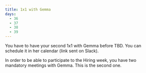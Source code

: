 ```yaml
---
title: 1x1 with Gemma
days:
  - 36
  - 37
  - 38
  - 39
---
```



You have to have your second 1x1 with Gemma before TBD. You can schedule it in her calendar (link sent on Slack).

In order to be able to participate to the Hiring week, you have two mandatory meetings with Gemma. This is the second one.
